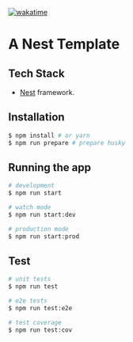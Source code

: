 [![wakatime](https://wakatime.com/badge/github/pascallin/nestjs-template.svg)](https://wakatime.com/badge/github/pascallin/nestjs-template)

# A Nest Template

## Tech Stack

- [Nest](https://github.com/nestjs/nest) framework.

## Installation

```bash
$ npm install # or yarn
$ npm run prepare # prepare husky
```

## Running the app

```bash
# development
$ npm run start

# watch mode
$ npm run start:dev

# production mode
$ npm run start:prod
```

## Test

```bash
# unit tests
$ npm run test

# e2e tests
$ npm run test:e2e

# test coverage
$ npm run test:cov
```
